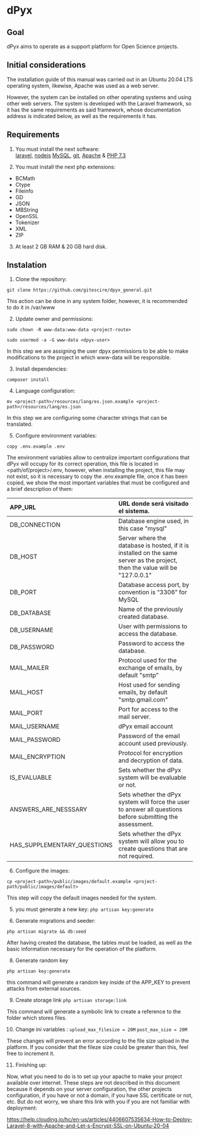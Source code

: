 # dPyx

## Goal

dPyx aims to operate as a support platform for Open Science projects.

## Initial considerations

The installation guide of this manual was carried out in an Ubuntu 20.04 LTS operating system, likewise, Apache was used as a web server.

However, the system can be installed on other operating systems and using other web servers. The system is developed with the Laravel framework, so it has the same requirements as said framework, whose documentation address is indicated below, as well as the requirements it has.

## Requirements

1. You must install the next software:  
[laravel](https://laravel.com/docs/8.x/installation),
[nodejs](https://nodejs.org/es/)
[MySQL](https://dev.mysql.com/doc/),
[git](https://git-scm.com/doc),
[Apache](https://httpd.apache.org/docs/) &
[PHP 7.3](https://www.php.net/docs.php)

2. You must install the next php extensions:
* BCMath
* Ctype
* Fileinfo
* GD
* JSON
* MBString
* OpenSSL
* Tokenizer
* XML
* ZIP

3. At least 2 GB RAM & 20 GB hard disk.

## Instalation

1. Clone the repository:

`git clone https://github.com/gitescire/dpyx_general.git`

This action can be done in any system folder, however, it is recommended to do it in /var/www

2. Update owner and permissions:

`sudo chown -R www-data:www-data <project-route>`

`sudo usermod -a -G www-data <dpyx-user>`

In this step we are assigning the user dpyx permissions to be able to make modifications to the project in which www-data will be responsible.

3. Install dependencies:

`composer install`

4. Language configuration:

`mv <project-path>/resources/lang/es.json.example <project-path>/resources/lang/es.json`

In this step we are configuring some character strings that can be translated.

5. Configure environment variables:

`copy .env.example .env`

The environment variables allow to centralize important configurations that dPyx will occupy for its correct operation, this file is located in <path/of/project>/.env, however, when installing the project, this file may not exist, so it is necessary to copy the .env.example file, once it has been copied, we show the most important variables that must be configured and a brief description of them:

|APP_URL|URL donde será visitado el sistema.|
|:----|:----|
|DB_CONNECTION|Database engine used, in this case "mysql"|
|DB_HOST|Server where the database is hosted, if it is installed on the same server as the project, then the value will be "127.0.0.1"|
|DB_PORT|Database access port, by convention is “3306” for MySQL|
|DB_DATABASE|Name of the previously created database.|
|DB_USERNAME|User with permissions to access the database.|
|DB_PASSWORD|Password to access the database.|
|MAIL_MAILER|Protocol used for the exchange of emails, by default "smtp"|
|MAIL_HOST|Host used for sending emails, by default "smtp.gmail.com"|
|MAIL_PORT|Port for access to the mail server.|
|MAIL_USERNAME|dPyx email account|
|MAIL_PASSWORD|Password of the email account used previously.|
|MAIL_ENCRYPTION|Protocol for encryption and decryption of data.|
|IS_EVALUABLE|Sets whether the dPyx system will be evaluable or not.|
|ANSWERS_ARE_NESSSARY|Sets whether the dPyx system will force the user to answer all questions before submitting the assessment.|
|HAS_SUPPLEMENTARY_QUESTIONS|Sets whether the dPyx system will allow you to create questions that are not required.|

6. Configure the images:

`cp <project-path>/public/images/default.example <project-path/public/images/default>`

This step will copy the default images needed for the system.

5. you must generate a new key:
`php artisan key:generate`

7. Generate migrations and seeder:

`php artisan migrate && db:seed`

After having created the database, the tables must be loaded, as well as the basic information necessary for the operation of the platform.

8. Generate random key

`php artisan key:generate`

this command will generate a random key inside of the APP_KEY to prevent attacks from external sources.

9. Create storage link
`php artisan storage:link`

This command will generate a symbolic link to create a reference to the folder which stores files.

10. Change ini variables
:
`upload_max_filesize = 20M`
`post_max_size = 20M`

These changes will prevent an error according to the file size upload in the platform. If you consider that the fileze size could be greater than this, feel free to increment it.

11. Finishing up:

Now, what you need to do is to set up your apache to make your project available over internet. These steps are not described in this document because it depends on your server configuration, the other projects configuration, if you have or not a domain, if you have SSL certificate or not, etc. But do not worry, we share this link with you if you are not familiar with deployment:

https://help.clouding.io/hc/en-us/articles/4406607535634-How-to-Deploy-Laravel-8-with-Apache-and-Let-s-Encrypt-SSL-on-Ubuntu-20-04